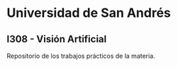 # Universidad de San Andrés
## I308 - Visión Artificial
Repositorio de los trabajos prácticos de la materia.
